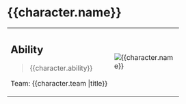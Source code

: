 # {{character.name}}

<!-- markdownlint-disable-file MD013 -->
<!-- markdownlint-disable-file MD033 -->

<table border="0" width="100%">
<tr>
  <td>

## Ability

> {{character.ability}}

Team: {{character.team |title}}

  </td>

  <td width="130">
    <img src="{{character.image.0}}" alt="{{character.name}}" title="{{character.name}} height="100px" />
  </td>
</tr>
</table>
